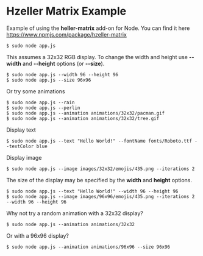 # Hzeller Matrix Example

Example of using the **heller-matrix** add-on for Node.
You can find it here https://www.npmjs.com/package/hzeller-matrix

	$ sudo node app.js

This assumes a 32x32 RGB display. To change the width and height use **--width** and **--height** options (or **--size**).

	$ sudo node app.js --width 96 --height 96
	$ sudo node app.js --size 96x96

Or try some animations

	$ sudo node app.js --rain
	$ sudo node app.js --perlin
	$ sudo node app.js --animation animations/32x32/pacman.gif
	$ sudo node app.js --animation animations/32x32/tree.gif

Display text

	$ sudo node app.js --text "Hello World!" --fontName fonts/Roboto.ttf --textColor blue

Display image

	$ sudo node app.js --image images/32x32/emojis/435.png --iterations 2

The size of the display may be specified by the **width** and **height** options.

	$ sudo node app.js --text "Hello World!" --width 96 --height 96
	$ sudo node app.js --image images/96x96/emojis/435.png --iterations 2 --width 96 --height 96

Why not try a random animation with a 32x32 display?

	$ sudo node app.js --animation animations/32x32

Or with a 96x96 display?

	$ sudo node app.js --animation animations/96x96 --size 96x96
